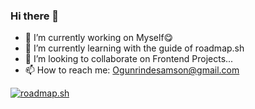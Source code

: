 ### Hi there 👋

- 🔭 I’m currently working on Myself😋
- 🌱 I’m currently learning with the guide of roadmap.sh
- 👯 I’m looking to collaborate on Frontend Projects...
- 📫 How to reach me: Ogunrindesamson@gmail.com

<a href="https://roadmap.sh"><img src="https://api.roadmap.sh/v1-badge/wide/65b0e34f0c548122832d8b1e?variant=dark" alt="roadmap.sh"/></a>
